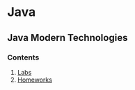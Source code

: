 # Java
## Java Modern Technologies
### Contents
1. [Labs](./bg/uni/sofia/fmi/mjt/Labs)
2. [Homeworks](./bg/uni/sofia/fmi/mjt/Homeworks)
